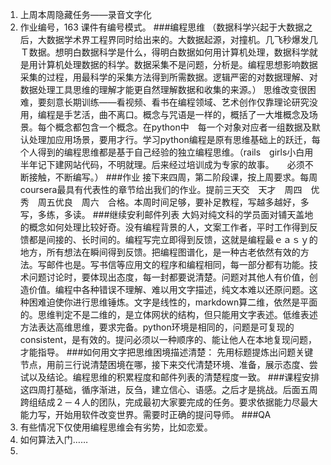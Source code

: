 1. 上周本周隐藏任务——录音文字化
2. 作业编号，163 课件有编号模式。
###编程思维
（数据科学兴起于大数据之后，大数据学术界工程界同时给出来的。大数据起源，对撞机。几飞秒爆发几Ｔ数据。想明白数据科学是什么，得明白数据如何用计算机处理，数据科学就是用计算机处理数据的科学。数据采集不是问题，分析是。编程思想影响数据采集的过程，用最科学的采集方法得到所需数据。逻辑严密的对数据理解、对数据处理工具思维的理解才能更自然理解数据和收集的来源。）
思维改变很困难，要刻意长期训练——看视频、看书在编程领域、艺术创作仅靠理论研究没用，编程是手艺活，曲不离口。概念与咒语是一样的，概括了一大堆概念及场景。每个概念都包含一个概念。在python中　每一个对象对应者一组数据及默认处理加应用场景，要用才行。学习python编程是原有思维基础上的跃迁，每个人得到的编程思维都是基于自己经验的独立编程思维。（rails　girls小白用半年记下建网站代码，不明就理。后来经过培训成为专家的故事。　　必须不断接触，不断编写。）
###作业
接下来四周，第二阶段课，按上周要求。每周coursera最具有代表性的章节给出我们的作业。提前三天交　天才　周四　优秀　周五优良　周六　合格。本周时间足够，要补足教程，写越多越好，多写，多练，多读。
###继续安利邮件列表
大妈对纯文科的学员面对铺天盖地的概念如何处理比较好奇。没有编程背景的人，文案工作者，平时工作得到反馈都是间接的、长时间的。编程写完立即得到反馈，这就是编程最ｅａｓｙ的地方，所有想法在瞬间得到反馈。把编程图谱化，是一种古老依然有效的方法。写邮件也是。写书信等应用文的程序和编程相同，每一部分都有功能。技术问题讨论时，要体现出态度，每一封都要说清楚。问题对其他人有价值，创造价值。编程中各种错误不理解、难以用文字描述，纯文本难以还原问题。这种困难迫使你进行思维锤炼。文字是线性的，markdown算二维，依然是平面的。思维判定不是二维的，是立体网状的结构，但只能用文字表述。低维表述方法表达高维思维，要求完备。python环境是相同的，问题是可复现的consistent，是有效的。提问必须以一种顺序的、能让他人在本地复现问题，才能指导。
###如何用文字把思维困境描述清楚：
先用标题提炼出问题关键节点，用前三行说清楚困境在哪，接下来交代清楚环境、准备，展示态度、尝试以及结论。编程思维的积累程度和邮件列表的清楚程度一致。
###课程安排
这四周打基础，循序渐进，反刍，建立信心、语感。之后才是挑战。后面五周跨组结成２－４人的团队，完成最初大家要完成的任务。要求依据能力尽最大能力写，开始用软件改变世界。需要时正确的提问导师。
###QA
1. 有些情况下仅使用编程思维会有劣势，比如恋爱。
2. 如何算法入门……
3. 
